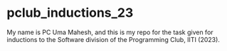 # pclub_inductions_23
My name is PC Uma Mahesh, and this is my repo for the task given for inductions to the Software division of the Programming Club, IITI (2023).
